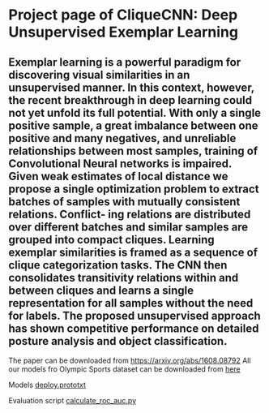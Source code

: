 # Project page of CliqueCNN: Deep Unsupervised Exemplar Learning

Exemplar learning is a powerful paradigm for discovering visual similarities in
an unsupervised manner. In this context, however, the recent breakthrough in
deep learning could not yet unfold its full potential. With only a single positive
sample, a great imbalance between one positive and many negatives, and unreliable
relationships between most samples, training of Convolutional Neural networks is
impaired. Given weak estimates of local distance we propose a single optimization
problem to extract batches of samples with mutually consistent relations. Conflict-
ing relations are distributed over different batches and similar samples are grouped
into compact cliques. Learning exemplar similarities is framed as a sequence of
clique categorization tasks. The CNN then consolidates transitivity relations within
and between cliques and learns a single representation for all samples without
the need for labels. The proposed unsupervised approach has shown competitive
performance on detailed posture analysis and object classification.
---

The paper can be downloaded from https://arxiv.org/abs/1608.08792
All our models fro Olympic Sports dataset can be downloaded from [here](https://hcicloud.iwr.uni-heidelberg.de/index.php/s/kRp6b454Dd0wnts)

Models [deploy.prototxt](olympic_sports_retrieval/models/deploy.prototxt)  

Evaluation script [calculate_roc_auc.py](olympic_sports_retrieval/calculate_roc_auc.py)
